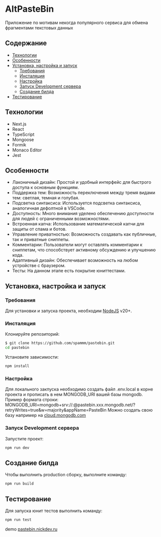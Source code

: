 # AltPasteBin

Приложение по мотивам некогда популярного сервиса для обмена фрагментами текстовых данных

## Содержание

- [Технологии](#технологии)
- [Особенности](#особенности)
- [Установка, настройка и запуск](#установка-настройка-и-запуск)
  - [Требования](#требования)
  - [Инсталяция](#инсталяция)
  - [Настройка](#настройка)
  - [Запуск Development сервера](#запуск-development-сервера)
  - [Создание билда](#создание-билда)
- [Тестирование](#тестирование)

## Технологии

- Next.js
- React
- TypeScript
- Mongoose
- Formik
- Monaco Editor
- Jest

## Особенности

- Лаконичный дизайн: Простой и удобный интерфейс для быстрого доступа к основным функциям.
- Поддержка тем: Возможность переключения между тремя видами тем: светлая, темная и голубая.
- Подсветка синтаксиса: Используется подсветка синтаксиса, аналогичная дефолтной в VSCode.
- Доступность: Много внимания уделено обеспечению доступности для людей с ограниченными возможностями.
- Встроенная капча: Использование математической капчи для защиты от спама и ботов.
- Управление приватностью: Возможность создавать как публичные, так и приватные сниппеты.
- Комментарии: Пользователи могут оставлять комментарии к сниппетам, что способствует активному обсуждению и улучшению кода.
- Адаптивный дизайн: Обеспечивает возможность на любом устройстве с браузером.
- Тесты: На данном этапе есть покрытие юниттестами.

## Установка, настройка и запуск

### Требования

Для установки и запуска проекта, необходим [NodeJS](https://nodejs.org/) v20+.

### Инсталяция

Клонируйте репозиторий:

```sh
$ git clone https://github.com/spammm/pastebin.git
cd pastebin
```

Установите зависимости:

```sh
npm install
```

### Настройка

Для локального закпуска необходимо создать файл .env.local в корне проекта
и прописать в нем MONGODB_URI вашей базы mongodb.
Пример формата строки:
MONGODB_URI=mongodb+srv://<username>:<password>@pastebin.xxx.mongodb.net/<dbname>?retryWrites=true&w=majority&appName=PasteBin
Можно создать свою базу например на [cloud.mongodb.com](https://cloud.mongodb.com/)

### Запуск Development сервера

Запустите проект:

```sh
npm run dev
```

## Создание билда

Чтобы выполнить production сборку, выполните команду:

```sh
npm run build
```

## Тестирование

Для запуска юнит тестов выполнить команду:

```sh
npm run test
```
demo [pastebin.nickdev.ru](https://pastebin.nickdev.ru/)
